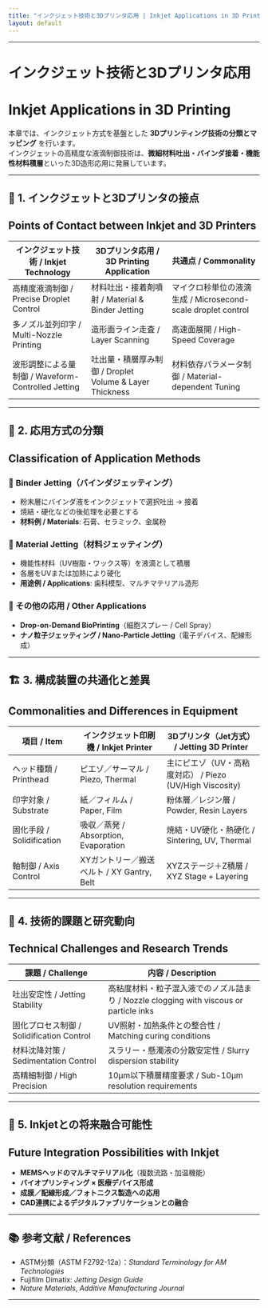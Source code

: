 ```yaml
---
title: "インクジェット技術と3Dプリンタ応用 | Inkjet Applications in 3D Printing"
layout: default
---
```


---

# インクジェット技術と3Dプリンタ応用  
# Inkjet Applications in 3D Printing

本章では、インクジェット方式を基盤とした **3Dプリンティング技術の分類とマッピング** を行います。  
インクジェットの高精度な液滴制御技術は、**微細材料吐出・バインダ接着・機能性材料積層**といった3D造形応用に発展しています。  

---

## 🧩 1. インクジェットと3Dプリンタの接点  
## Points of Contact between Inkjet and 3D Printers

| **インクジェット技術 / Inkjet Technology** | **3Dプリンタ応用 / 3D Printing Application** | **共通点 / Commonality** |
|--------------------------------------------|-----------------------------------------------|--------------------------|
| 高精度液滴制御 / Precise Droplet Control   | 材料吐出・接着剤噴射 / Material & Binder Jetting | マイクロ秒単位の液滴生成 / Microsecond-scale droplet control |
| 多ノズル並列印字 / Multi-Nozzle Printing    | 造形面ライン走査 / Layer Scanning             | 高速面展開 / High-Speed Coverage |
| 波形調整による量制御 / Waveform-Controlled Jetting | 吐出量・積層厚み制御 / Droplet Volume & Layer Thickness | 材料依存パラメータ制御 / Material-dependent Tuning |

---

## 🧪 2. 応用方式の分類  
## Classification of Application Methods

### 🔹 **Binder Jetting（バインダジェッティング）**
- 粉末層にバインダ液をインクジェットで選択吐出 → 接着  
- 焼結・硬化などの後処理を必要とする  
- **材料例 / Materials**: 石膏、セラミック、金属粉  

### 🔹 **Material Jetting（材料ジェッティング）**
- 機能性材料（UV樹脂・ワックス等）を液滴として積層  
- 各層をUVまたは加熱により硬化  
- **用途例 / Applications**: 歯科模型、マルチマテリアル造形  

### 🔹 **その他の応用 / Other Applications**
- **Drop-on-Demand BioPrinting**（細胞スプレー / Cell Spray）  
- **ナノ粒子ジェッティング / Nano-Particle Jetting**（電子デバイス、配線形成）  

---

## 🏗 3. 構成装置の共通化と差異  
## Commonalities and Differences in Equipment

| **項目 / Item**         | **インクジェット印刷機 / Inkjet Printer** | **3Dプリンタ（Jet方式） / Jetting 3D Printer** |
|--------------------------|--------------------------------------------|-----------------------------------------------|
| ヘッド種類 / Printhead   | ピエゾ／サーマル / Piezo, Thermal          | 主にピエゾ（UV・高粘度対応） / Piezo (UV/High Viscosity) |
| 印字対象 / Substrate     | 紙／フィルム / Paper, Film                 | 粉体層／レジン層 / Powder, Resin Layers |
| 固化手段 / Solidification | 吸収／蒸発 / Absorption, Evaporation       | 焼結・UV硬化・熱硬化 / Sintering, UV, Thermal |
| 軸制御 / Axis Control    | XYガントリー／搬送ベルト / XY Gantry, Belt | XYZステージ＋Z積層 / XYZ Stage + Layering |

---

## 🎯 4. 技術的課題と研究動向  
## Technical Challenges and Research Trends

| **課題 / Challenge**        | **内容 / Description** |
|------------------------------|-------------------------|
| 吐出安定性 / Jetting Stability | 高粘度材料・粒子混入液でのノズル詰まり / Nozzle clogging with viscous or particle inks |
| 固化プロセス制御 / Solidification Control | UV照射・加熱条件との整合性 / Matching curing conditions |
| 材料沈降対策 / Sedimentation Control | スラリー・懸濁液の分散安定性 / Slurry dispersion stability |
| 高精細制御 / High Precision | 10µm以下積層精度要求 / Sub-10µm resolution requirements |

---

## 🔄 5. Inkjetとの将来融合可能性  
## Future Integration Possibilities with Inkjet

- **MEMSヘッドのマルチマテリアル化**（複数流路・加温機能）  
- **バイオプリンティング × 医療デバイス形成**  
- **成膜／配線形成／フォトニクス製造への応用**  
- **CAD連携によるデジタルファブリケーションとの融合**  

---

## 📚 参考文献 / References

- ASTM分類（ASTM F2792-12a）：*Standard Terminology for AM Technologies*  
- Fujifilm Dimatix: *Jetting Design Guide*  
- *Nature Materials*, *Additive Manufacturing Journal*  

---
